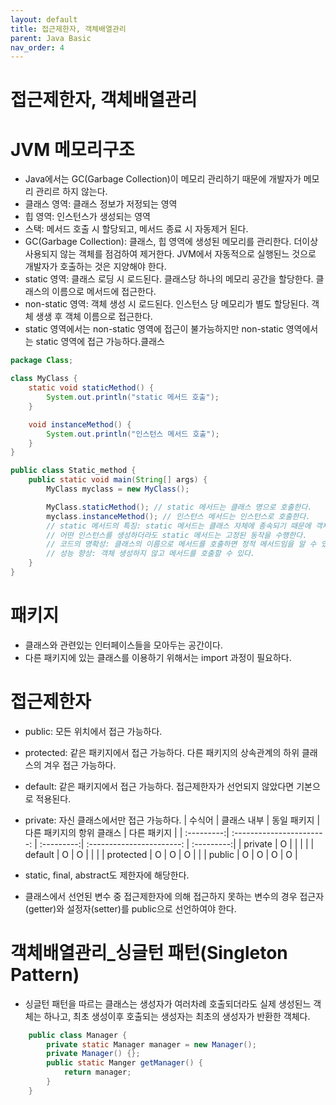 ```yaml
---
layout: default
title: 접근제한자, 객체배열관리
parent: Java Basic
nav_order: 4
---
```


# 접근제한자, 객체배열관리

# JVM 메모리구조

- Java에서는 GC(Garbage Collection)이 메모리 관리하기 때문에 개발자가 메모리 관리르 하지 않는다.
- 클래스 영역: 클래스 정보가 저정되는 영역
- 힙 영역: 인스턴스가 생성되는 영역
- 스택: 메서드 호출 시 할당되고, 메서드 종료 시 자동제거 된다.
- GC(Garbage Collection): 클래스, 힙 영역에 생성된 메모리를 관리한다. 더이상 사용되지 않는 객체를 점검하여 제거한다. JVM에서 자동적으로 실행된느 것으로 개발자가 호출하는 것은 지양해야 한다.
- static 영역: 클래스 로딩 시 로드된다. 클래스당 하나의 메모리 공간을 할당한다. 클래스의 이름으로 메서드에 접근한다.
- non-static 영역: 객체 생성 시 로드된다. 인스턴스 당 메모리가 별도 할당된다. 객체 생생 후 객체 이름으로 접근한다.
- static 영역에서는 non-static 영역에 접근이 불가능하지만 non-static 영역에서는 static 영역에 접근 가능하다.클래스

```java
package Class;

class MyClass {
	static void staticMethod() {
		System.out.println("static 메서드 호출");
	}

	void instanceMethod() {
		System.out.println("인스턴스 메서드 호출");
	}
}

public class Static_method {
	public static void main(String[] args) {
		MyClass myclass = new MyClass();

		MyClass.staticMethod(); // static 메서드는 클래스 명으로 호출한다.
		myclass.instanceMethod(); // 인스턴스 메서드는 인스턴스로 호출한다.
		// static 메서드의 특징: static 메서드는 클래스 자체에 종속되기 때문에 객체의 상태(인스턴스)에 영향을 받지 않는다.
		// 어떤 인스턴스를 생성하더라도 static 메서드는 고정된 동작을 수행한다.
		// 코드의 명확성: 클래스의 이름으로 메서드를 호출하면 정적 메서드임을 알 수 있다.
		// 성능 향상: 객체 생성하지 않고 메서드를 호출할 수 있다.
	}
}
```

# 패키지

- 클래스와 관련있는 인터페이스들을 모아두는 공간이다.
- 다른 패키지에 있는 클래스를 이용하기 위해서는 import 과정이 필요하다.

# 접근제한자

- public: 모든 위치에서 접근 가능하다.
- protected: 같은 패키지에서 접근 가능하다. 다른 패키지의 상속관계의 하위 클래스의 겨우 접근 가능하다.
- default: 같은 패키지에서 접근 가능하다. 접근제한자가 선언되지 않았다면 기본으로 적용된다.
- private: 자신 클래스에서만 접근 가능하다.
  | 수식어 | 클래스 내부 | 동일 패키지 | 다른 패키지의 항위 클래스 | 다른 패키지 |
  | :---------:| :-----------------------: | :---------:| :-----------------------: | :---------:|
  | private | O | | | |
  | default | O | O | | |
  | protected | O | O | O | |
  | public | O | O | O | O |

- static, final, abstract도 제한자에 해당한다.
- 클래스에서 선언된 변수 중 접근제한자에 의해 접근하지 못하는 변수의 경우 접근자(getter)와 설정자(setter)를 public으로 선언하여야 한다.

# 객체배열관리\_싱글턴 패턴(Singleton Pattern)

- 싱글턴 패턴을 따르는 클래스는 생성자가 여러차례 호출되더라도 실제 생성된느 객체는 하나고, 최초 생성이후 호출되는 생성자는 최초의 생성자가 반환한 객체다.

```java
    public class Manager {
        private static Manager manager = new Manager();
        private Manager() {};
        public static Manger getManager() {
            return manager;
        }
    }
```
